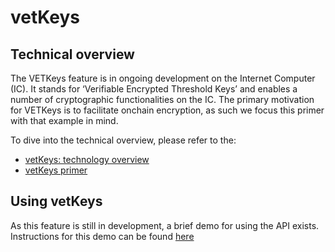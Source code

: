 # vetKeys

## Technical overview

The VETKeys feature is in ongoing development on the Internet Computer (IC). It stands for ‘Verifiable Encrypted Threshold Keys’ and enables a number of cryptographic functionalities on the IC. The primary motivation for VETKeys is to facilitate onchain encryption, as such we focus this primer with that example in mind.

To dive into the technical overview, please refer to the:

- [vetKeys: technology overview](technology-overview.md)
- [vetKeys primer](https://internetcomputer.org/blog/features/vetkey-primer)

## Using vetKeys

As this feature is still in development, a brief demo for using the API exists. Instructions for this demo can be found [here](using-vetkeys.md)

